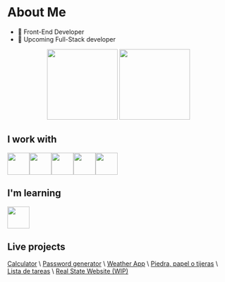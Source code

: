 # About Me

- 🤖 Front-End Developer
- 🦾 Upcoming Full-Stack developer

<div align=center>
  <img height="160rem" src="https://github-readme-stats.vercel.app/api?username=BenjaminZapata&show_icons=true&bg_color=30,e96443,904e95&title_color=fff&text_color=fff&icon_color=fff"/>
  <img height="160rem" src="https://github-readme-stats.vercel.app/api/top-langs/?username=BenjaminZapata&layout=compact&bg_color=30,e96443,904e95&title_color=fff&text_color=fff&icon_color=fff"/>
</div>

<div>
<h2>I work with</h2> <img height=50 src="https://cdn.jsdelivr.net/gh/devicons/devicon/icons/html5/html5-original.svg" /><img height=50 src="https://cdn.jsdelivr.net/gh/devicons/devicon/icons/css3/css3-original.svg" /><img height=50px src="https://cdn.jsdelivr.net/gh/devicons/devicon/icons/javascript/javascript-original.svg"/><img height=50 src="https://cdn.jsdelivr.net/gh/devicons/devicon/icons/react/react-original.svg" /><img height=50 src="https://cdn.jsdelivr.net/gh/devicons/devicon/icons/github/github-original.svg" />
</div>

<div>
<h2>I'm learning</h2><img height=50 src="https://cdn.jsdelivr.net/gh/devicons/devicon/icons/mongodb/mongodb-original-wordmark.svg" />
          
</div>
<div>
  <h2>Live projects</h2>
  <a href='https://calculator-benjaminzapata.netlify.app/' target='_blank'>Calculator</a>  \
  <a href='https://passwordgenerator-benjaminzapata.netlify.app/' target='_blank'>Password generator</a>  \
  <a href='https://weatherapp-benjaminzapata.netlify.app/' target='_blank'>Weather App</a>  \
  <a href='https://piedrapapeltijeras-benjaminzapata.netlify.app/' target='_blank'>Piedra, papel o tijeras</a>  \
  <a href='https://todolist-benjaminzapata.netlify.app/' target='_blank'>Lista de tareas</a>  \
  <a href='https://heartland-benjaminzapata.netlify.app/' target='_blank'>Real State Website (WIP)</a>  
</div> 
